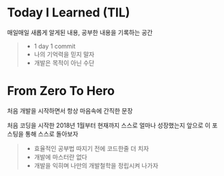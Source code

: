 # Today I Learned (TIL)

 매일매일 새롭게 알게된 내용, 공부한 내용을 기록하는 공간

> + 1 day 1 commit 
> + 나의 기억력을 믿지 말자
> + 개발은 목적이 아닌 수단 


# From Zero To Hero

처음 개발을 시작하면서 항상 마음속에 간직한 문장

처음 코딩을 시작한 2018년 1월부터 현재까지 스스로 얼마나 성장했는지 앞으로 이 포스팅을 통해 스스로 돌아보자

> + 효율적인 공부법 따지기 전에 코드한줄 더 치자
> + 개발에 마스터란 없다
> + 개발을 익히며 나만의 개발철학을 정립시켜 나가자